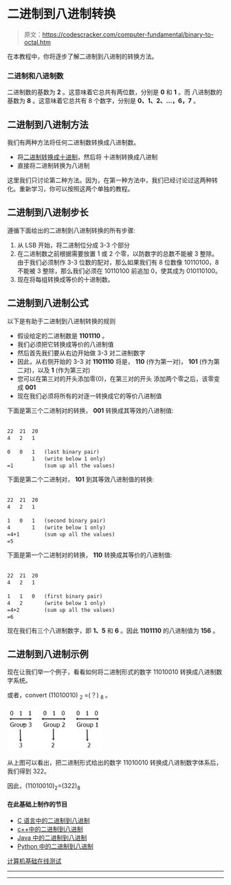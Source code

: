 # 二进制到八进制转换

> 原文：<https://codescracker.com/computer-fundamental/binary-to-octal.htm>

在本教程中，你将逐步了解二进制到八进制的转换方法。

### 二进制和八进制数

二进制数的基数为 **2** 。这意味着它总共有两位数，分别是 **0** 和 **1** 。而 八进制数的基数为 **8** 。这意味着它总共有 8 个数字，分别是 **0、1、2、...，6，7** 。

## 二进制到八进制方法

我们有两种方法将任何二进制数转换成八进制数。

*   将[二进制转换成十进制](/computer-fundamental/binary-to-decimal.htm)，然后将 十进制转换成八进制
*   直接将二进制转换为八进制

这里我们只讨论第二种方法。因为，在第一种方法中，我们已经讨论过这两种转化。重新学习，你可以按照这两个单独的教程。

## 二进制到八进制步长

遵循下面给出的二进制到八进制转换的所有步骤:

1.  从 LSB 开始，将二进制位分成 3-3 个部分
2.  在二进制数之前根据需要放置 1 或 2 个零，以防数字的总数不能被 3 整除。由于我们必须制作 3-3 位数的配对，那么如果我们有 8 位数像 10110100，8 不能被 3 整除，那么我们必须在 10110100 前追加 0，使其成为 010110100。
3.  现在将每组转换成等价的十进制数。

## 二进制到八进制公式

以下是有助于二进制到八进制转换的规则

*   假设给定的二进制数是 **1101110** 。
*   我们必须把它转换成等价的八进制值
*   然后首先我们要从右边开始做 3-3 对二进制数字
*   因此，从右侧开始的 3-3 对 **1101110** 将是， **110** (作为第一对)， **101** (作为第二对)，以及 **1** (作为第三对)
*   您可以在第三对的开头添加零(0)，在第三对的开头 添加两个零之后，该零变成 **001**
*   现在我们必须将所有的对逐一转换成它的等价八进制值

下面是第三个二进制对的转换， **001** 转换成其等效的八进制值:

```

22  21  20
4   2   1

0   0   1   (last binary pair)
        1   (write below 1 only)
=1          (sum up all the values)
```

下面是第二个二进制对， **101** 到其等效八进制值的转换:

```

22  21  20
4   2   1

1   0   1   (second binary pair)
4       1   (write below 1 only)
=4+1        (sum up all the values)
=5
```

下面是第一个二进制对的转换， **110** 转换成其等价的八进制值:

```

22  21  20
4   2   1

1   1   0   (first binary pair)
4   2       (write below 1 only)
=4+2        (sum up all the values)
=6
```

现在我们有三个八进制数字，即 **1、5** 和 **6** 。因此 **1101110** 的八进制值为 **156** 。

## 二进制到八进制示例

现在让我们举一个例子，看看如何将二进制形式的数字 11010010 转换成八进制数字系统。

或者，convert (11010010) <sub>2</sub> =(？) <sub>8</sub> 。

![binary to octal conversion](img/926e2b412a3c5d032f4b1cab36c18ca8.png)

从上图可以看出，把二进制形式给出的数字 11010010 转换成八进制数字体系后，我们得到 322。

因此，(11010010)<sub>2</sub>=(322)<sub>8</sub>

#### 在此基础上制作的节目

*   [C 语言中的二进制到八进制](/c/program/c-program-convert-binary-to-octal.htm)
*   [c++中的二进制到八进制](/cpp/program/cpp-program-convert-binary-to-octal.htm)
*   [Java 中的二进制到八进制](/java/program/java-program-convert-binary-to-octal.htm)
*   [Python 中的二进制到八进制](/python/program/python-program-convert-binary-to-octal.htm)

[计算机基础在线测试](/exam/showtest.php?subid=14)

* * *

* * *